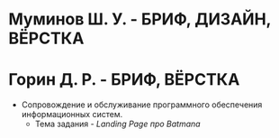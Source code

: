 # Муминов Ш. У. - БРИФ, ДИЗАЙН, ВЁРСТКА
# Горин Д. Р. - БРИФ, ВЁРСТКА
- Сопровождение и обслуживание программного обеспечения информационных систем.
  - Тема задания - *Landing Page про Batmana*
